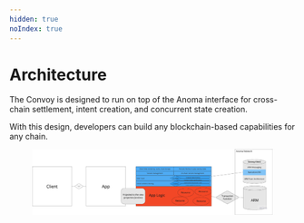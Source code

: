 ```yaml
---
hidden: true
noIndex: true
---
```


# Architecture

The Convoy is designed to run on top of the Anoma interface for cross-chain settlement, intent creation, and concurrent state creation.&#x20;

With this design, developers can build any blockchain-based capabilities for any chain.&#x20;

<figure><img src="../.gitbook/assets/image (4).png" alt=""><figcaption></figcaption></figure>
